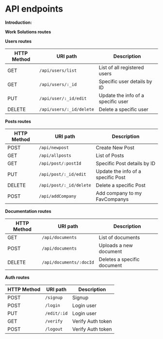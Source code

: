 # API endpoints 

**Introduction:**



**Work Solutions routes**


**Users routes**

| **HTTP Method** | **URI path**              | **Description**                    |
| --------------- | ------------------------- | ---------------------------------- |
| GET             | `/api/users/list`         | List of all registered users       |
| GET             | `/api/users/:_id`         | Specific user details by ID        |
| PUT             | `/api/user/:_id/edit`     | Update the info of a specific user |
| DELETE          | `/api/users/:_id/delete`  | Delete a specific user             |


**Posts routes**

| HTTP Method | URI path                | Description                        |
| ----------- | ----------------------- | -----------------------------------|
| POST        | `/api/newpost`          | Create New Post                    |
| GET         | `/api/allposts`         | List of Posts                      |
| GET         | `/api/post/:postId`     | Specific Post details by ID        |
| PUT         | `/api/post/:_id/edit`   | Update the info of a specific Post |
| DELETE      | `/api/post/:_id/delete` | Delete a specific Post             |
| POST        | `/api/addCompany`       | Add company to my FavCompanys      |


**Documentation routes**

| **HTTP Method** | **URI path**           | **Description**             |
| --------------- | -----------------------| ----------------------------|
| GET             | `/api/documents `      | List of documents           |
| POST            | `/api/documents`       | Uploads a new document      |
| DELETE          | `/api/documents/:docId`| Deletes a specific document |    



**Auth routes**

| **HTTP Method** | **URI path** | **Description**   |
| --------------- | ------------ | ----------------- |
| POST            | `/signup`    | Signup            |
| POST            | `/login`     | Login user        |
| PUT             | `/edit/:id`  | Login user        |
| GET             | `/verify`    | Verify Auth token |
| POST            | `/logout`    | Verify Auth token |

